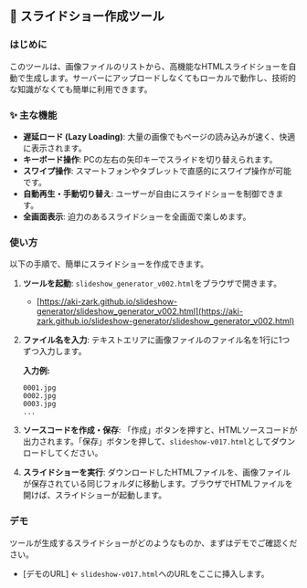
## 🚀 スライドショー作成ツール

### はじめに

このツールは、画像ファイルのリストから、高機能なHTMLスライドショーを自動で生成します。サーバーにアップロードしなくてもローカルで動作し、技術的な知識がなくても簡単に利用できます。

### ✨ 主な機能

  * **遅延ロード (Lazy Loading)**: 大量の画像でもページの読み込みが速く、快適に表示されます。
  * **キーボード操作**: PCの左右の矢印キーでスライドを切り替えられます。
  * **スワイプ操作**: スマートフォンやタブレットで直感的にスワイプ操作が可能です。
  * **自動再生・手動切り替え**: ユーザーが自由にスライドショーを制御できます。
  * **全画面表示**: 迫力のあるスライドショーを全画面で楽しめます。

### 使い方

以下の手順で、簡単にスライドショーを作成できます。

1.  **ツールを起動**:
    `slideshow_generator_v002.html`をブラウザで開きます。

      * [https://aki-zark.github.io/slideshow-generator/slideshow_generator_v002.html](https://aki-zark.github.io/slideshow-generator/slideshow_generator_v002.html)

2.  **ファイル名を入力**:
    テキストエリアに画像ファイルのファイル名を1行に1つずつ入力します。

    **入力例:**

    ```
    0001.jpg
    0002.jpg
    0003.jpg
    ...
    ```

3.  **ソースコードを作成・保存**:
    「作成」ボタンを押すと、HTMLソースコードが出力されます。「保存」ボタンを押して、`slideshow-v017.html`としてダウンロードしてください。

4.  **スライドショーを実行**:
    ダウンロードしたHTMLファイルを、画像ファイルが保存されている同じフォルダに移動します。ブラウザでHTMLファイルを開けば、スライドショーが起動します。

### デモ

ツールが生成するスライドショーがどのようなものか、まずはデモでご確認ください。

  * [デモのURL] ← `slideshow-v017.html`へのURLをここに挿入します。




